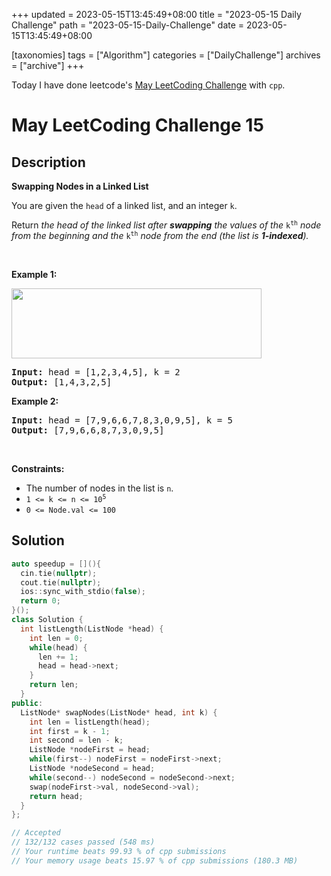 +++
updated = 2023-05-15T13:45:49+08:00
title = "2023-05-15 Daily Challenge"
path = "2023-05-15-Daily-Challenge"
date = 2023-05-15T13:45:49+08:00

[taxonomies]
tags = ["Algorithm"]
categories = ["DailyChallenge"]
archives = ["archive"]
+++

Today I have done leetcode's [May LeetCoding Challenge](https://leetcode.com/problems/swapping-nodes-in-a-linked-list/) with `cpp`.

<!-- more -->

# May LeetCoding Challenge 15

## Description

**Swapping Nodes in a Linked List**

<p>You are given the <code>head</code> of a linked list, and an integer <code>k</code>.</p>

<p>Return <em>the head of the linked list after <strong>swapping</strong> the values of the </em><code>k<sup>th</sup></code> <em>node from the beginning and the </em><code>k<sup>th</sup></code> <em>node from the end (the list is <strong>1-indexed</strong>).</em></p>

<p>&nbsp;</p>
<p><strong class="example">Example 1:</strong></p>
<img alt="" src="https://assets.leetcode.com/uploads/2020/09/21/linked1.jpg" style="width: 400px; height: 112px;" />
<pre>
<strong>Input:</strong> head = [1,2,3,4,5], k = 2
<strong>Output:</strong> [1,4,3,2,5]
</pre>

<p><strong class="example">Example 2:</strong></p>

<pre>
<strong>Input:</strong> head = [7,9,6,6,7,8,3,0,9,5], k = 5
<strong>Output:</strong> [7,9,6,6,8,7,3,0,9,5]
</pre>

<p>&nbsp;</p>
<p><strong>Constraints:</strong></p>

<ul>
	<li>The number of nodes in the list is <code>n</code>.</li>
	<li><code>1 &lt;= k &lt;= n &lt;= 10<sup>5</sup></code></li>
	<li><code>0 &lt;= Node.val &lt;= 100</code></li>
</ul>


## Solution

``` cpp
auto speedup = [](){
  cin.tie(nullptr);
  cout.tie(nullptr);
  ios::sync_with_stdio(false);
  return 0;
}();
class Solution {
  int listLength(ListNode *head) {
    int len = 0;
    while(head) {
      len += 1;
      head = head->next;
    }
    return len;
  }
public:
  ListNode* swapNodes(ListNode* head, int k) {
    int len = listLength(head);
    int first = k - 1;
    int second = len - k;
    ListNode *nodeFirst = head;
    while(first--) nodeFirst = nodeFirst->next;
    ListNode *nodeSecond = head;
    while(second--) nodeSecond = nodeSecond->next;
    swap(nodeFirst->val, nodeSecond->val);
    return head;
  }
};

// Accepted
// 132/132 cases passed (548 ms)
// Your runtime beats 99.93 % of cpp submissions
// Your memory usage beats 15.97 % of cpp submissions (180.3 MB)
```
